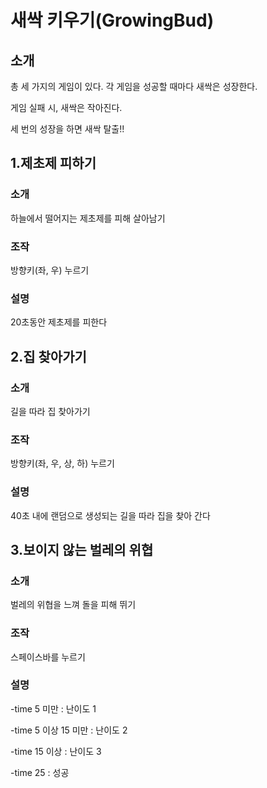 # 새싹 키우기(GrowingBud)

## 소개
총 세 가지의 게임이 있다. 각 게임을 성공할 때마다 새싹은 성장한다.

게임 실패 시, 새싹은 작아진다.

세 번의 성장을 하면 새싹 탈출!!


## 1.제초제 피하기

### 소개
하늘에서 떨어지는 제초제를 피해 살아남기

### 조작
방향키(좌, 우) 누르기

### 설명
20초동안 제초제를 피한다



## 2.집 찾아가기

### 소개
길을 따라 집 찾아가기

### 조작
방향키(좌, 우, 상, 하) 누르기

### 설명
40초 내에 랜덤으로 생성되는 길을 따라 집을 찾아 간다



## 3.보이지 않는 벌레의 위협

### 소개
벌레의 위협을 느껴 돌을 피해 뛰기

### 조작
스페이스바를 누르기

### 설명
-time 5 미만 : 난이도 1

-time 5 이상 15 미만 : 난이도 2

-time 15 이상 : 난이도 3

-time 25 : 성공
